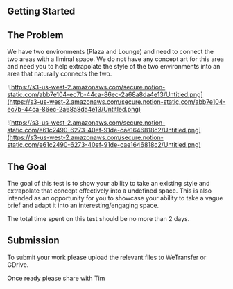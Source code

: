 ## Getting Started

## The Problem

We have two environments (Plaza and Lounge) and need to connect the two areas with a liminal space. We do not have any concept art for this area and need you to help extrapolate the style of the two environments into an area that naturally connects the two.

![https://s3-us-west-2.amazonaws.com/secure.notion-static.com/abb7e104-ec7b-44ca-86ec-2a68a8da4e13/Untitled.png](https://s3-us-west-2.amazonaws.com/secure.notion-static.com/abb7e104-ec7b-44ca-86ec-2a68a8da4e13/Untitled.png)

![https://s3-us-west-2.amazonaws.com/secure.notion-static.com/e61c2490-6273-40ef-91de-cae1646818c2/Untitled.png](https://s3-us-west-2.amazonaws.com/secure.notion-static.com/e61c2490-6273-40ef-91de-cae1646818c2/Untitled.png)

## The Goal

The goal of this test is to show your ability to take an existing style and extrapolate that concept effectively into a undefined space. This is also intended as an opportunity for you to showcase your ability to take a vague brief and adapt it into an interesting/engaging space.

The total time spent on this test should be no more than 2 days.

## Submission

To submit your work please upload the relevant files to WeTransfer or GDrive. 

Once ready please share with Tim
